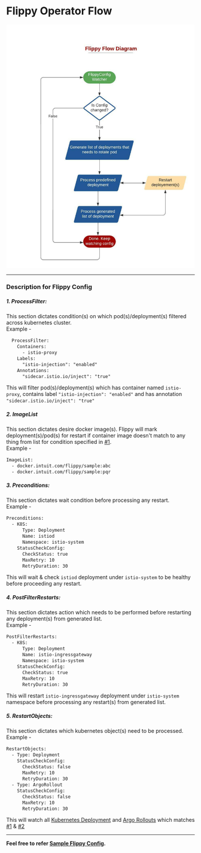 # Flippy Operator Flow

![Block Diagram](FlowDiagram.jpeg)
<HR>

### Description for Flippy Config

##### 1. ProcessFilter:
This section dictates condition(s) on which pod(s)/deployment(s) filtered across kubernetes cluster.<br>
Example -
```
  ProcessFilter:
    Containers:
      - istio-proxy
    Labels:
      "istio-injection": "enabled"
    Annotations:
      "sidecar.istio.io/inject": "true"
```
This will filter pod(s)/deployment(s) which  has container named `istio-proxy`, contains label `"istio-injection": "enabled"` and has annotation `"sidecar.istio.io/inject": "true"`
##### 2. ImageList
This section dictates desire docker image(s). Flippy will mark deployment(s)/pod(s) for restart if container image doesn't match to any thing from list for condition specified in [#1](#1-processfilter).<br>
Example -
  ```
  ImageList:
    - docker.intuit.com/flippy/sample:abc
    - docker.intuit.com/flippy/sample:pqr
  ```
##### 3. Preconditions:
This section dictates wait condition before processing any restart. <br>
Example -
  ```
  Preconditions:
    - K8S:
        Type: Deployment
        Name: istiod
        Namespace: istio-system
      StatusCheckConfig:
        CheckStatus: true
        MaxRetry: 10
        RetryDuration: 30
  ```
This will wait & check `istiod` deployment under `istio-system` to be healthy before proceeding any restart.
##### 4. PostFilterRestarts:
This section dictates action which needs to be performed before restarting any deployment(s) from generated list. <br>
Example -
  ```
  PostFilterRestarts:
    - K8S:
        Type: Deployment
        Name: istio-ingressgateway
        Namespace: istio-system
      StatusCheckConfig:
        CheckStatus: true
        MaxRetry: 10
        RetryDuration: 30
  ```
This will restart `istio-ingressgateway` deployment under `istio-system` namespace before processing any restart(s) from generated list.
##### 5. RestartObjects:
This section dictates which kubernetes object(s) need to be processed.<br>
Example -
  ```
  RestartObjects:
    - Type: Deployment
      StatusCheckConfig:
        CheckStatus: false
        MaxRetry: 10
        RetryDuration: 30
    - Type: ArgoRollout
      StatusCheckConfig:
        CheckStatus: false
        MaxRetry: 10
        RetryDuration: 30
  ```
This will watch all [Kubernetes Deployment](https://kubernetes.io/docs/concepts/workloads/controllers/deployment/) and [Argo Rollouts](https://argoproj.github.io/argo-rollouts/) which matches [#1](#1-processfilter) & [#2](#2-imagelist)

<hr>

**Feel free to refer [Sample Flippy Config](../sample/sample.yaml).**
